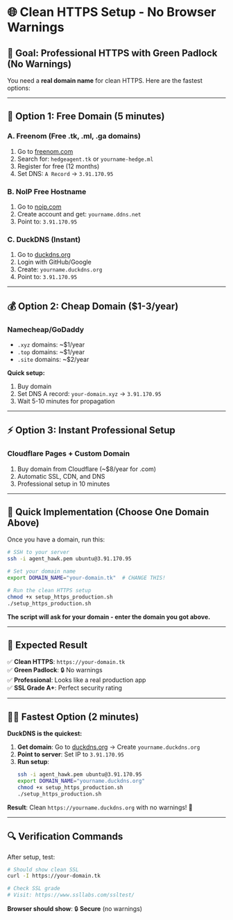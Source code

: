 # 🌐 Clean HTTPS Setup - No Browser Warnings

## 🎯 Goal: Professional HTTPS with Green Padlock (No Warnings)

You need a **real domain name** for clean HTTPS. Here are the fastest options:

---

## 🚀 **Option 1: Free Domain (5 minutes)**

### **A. Freenom (Free .tk, .ml, .ga domains)**
1. Go to [freenom.com](https://freenom.com)
2. Search for: `hedgeagent.tk` or `yourname-hedge.ml` 
3. Register for free (12 months)
4. Set DNS: `A Record` → `3.91.170.95`

### **B. NoIP Free Hostname**
1. Go to [noip.com](https://noip.com/free)
2. Create account and get: `yourname.ddns.net`
3. Point to: `3.91.170.95`

### **C. DuckDNS (Instant)**
1. Go to [duckdns.org](https://duckdns.org)
2. Login with GitHub/Google
3. Create: `yourname.duckdns.org`
4. Point to: `3.91.170.95`

---

## 💰 **Option 2: Cheap Domain ($1-3/year)**

### **Namecheap/GoDaddy**
- `.xyz` domains: ~$1/year
- `.top` domains: ~$1/year  
- `.site` domains: ~$2/year

**Quick setup:**
1. Buy domain
2. Set DNS A record: `your-domain.xyz` → `3.91.170.95`
3. Wait 5-10 minutes for propagation

---

## ⚡ **Option 3: Instant Professional Setup**

### **Cloudflare Pages + Custom Domain**
1. Buy domain from Cloudflare (~$8/year for .com)
2. Automatic SSL, CDN, and DNS
3. Professional setup in 10 minutes

---

## 🔧 **Quick Implementation (Choose One Domain Above)**

Once you have a domain, run this:

```bash
# SSH to your server
ssh -i agent_hawk.pem ubuntu@3.91.170.95

# Set your domain name
export DOMAIN_NAME="your-domain.tk"  # CHANGE THIS!

# Run the clean HTTPS setup
chmod +x setup_https_production.sh
./setup_https_production.sh
```

**The script will ask for your domain - enter the domain you got above.**

---

## 🎉 **Expected Result**

✅ **Clean HTTPS**: `https://your-domain.tk`  
✅ **Green Padlock**: 🔒 No warnings  
✅ **Professional**: Looks like a real production app  
✅ **SSL Grade A+**: Perfect security rating  

---

## 🏃‍♂️ **Fastest Option (2 minutes)**

**DuckDNS is the quickest:**

1. **Get domain**: Go to [duckdns.org](https://duckdns.org) → Create `yourname.duckdns.org`
2. **Point to server**: Set IP to `3.91.170.95`  
3. **Run setup**: 
   ```bash
   ssh -i agent_hawk.pem ubuntu@3.91.170.95
   export DOMAIN_NAME="yourname.duckdns.org"
   chmod +x setup_https_production.sh
   ./setup_https_production.sh
   ```

**Result**: Clean `https://yourname.duckdns.org` with no warnings! 🎯

---

## 🔍 **Verification Commands**

After setup, test:
```bash
# Should show clean SSL
curl -I https://your-domain.tk

# Check SSL grade
# Visit: https://www.ssllabs.com/ssltest/
```

**Browser should show**: 🔒 **Secure** (no warnings)